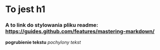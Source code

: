 # To jest h1

### A to link do stylowania pliku readme: https://guides.github.com/features/mastering-markdown/

**pogrubienie tekstu**
_pochylony tekst_
